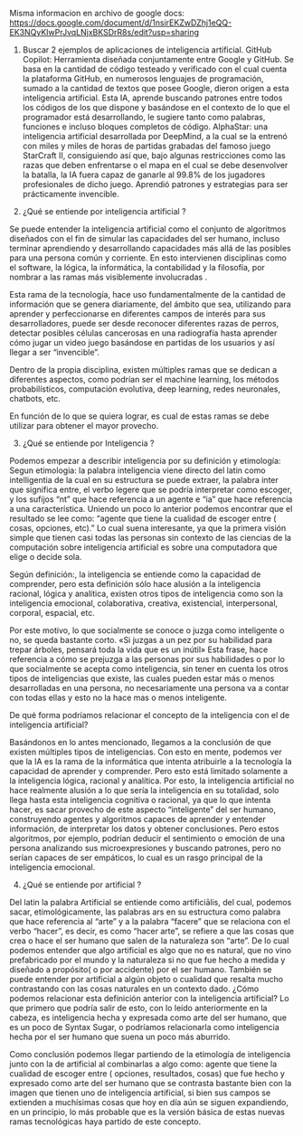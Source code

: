  Misma informacion en archivo de google docs: https://docs.google.com/document/d/1nsirEKZwDZhj1eQQ-EK3NQyKIwPrJvqLNjxBKSDrR8s/edit?usp=sharing
  
  1. Buscar 2 ejemplos de aplicaciones de inteligencia artificial.
GitHub Copilot: Herramienta diseñada conjuntamente entre Google y GitHub. Se basa en la cantidad de código testeado y verificado con el cual cuenta la plataforma GitHub, en numerosos lenguajes de programación, sumado a la cantidad de textos que posee Google, dieron origen a esta inteligencia artificial. Esta IA, aprende buscando patrones entre todos los códigos de los que dispone y basándose en el contexto de lo que el programador está desarrollando, le sugiere tanto como palabras, funciones e incluso bloques completos de código.
AlphaStar: una inteligencia artificial desarrollada por DeepMind, a la cual se la entrenó con miles y miles de horas de partidas grabadas del famoso juego StarCraft II, consiguiendo así que, bajo algunas restricciones como las razas que deben enfrentarse o el mapa en el cual se debe desenvolver la batalla, la IA fuera capaz de ganarle al 99.8% de los jugadores profesionales de dicho juego. Aprendió patrones y estrategias para ser prácticamente invencible.


  2. ¿Qué se entiende por inteligencia artificial ?

Se puede entender la inteligencia artificial como el conjunto de algoritmos diseñados con el fin de simular las capacidades del ser humano, incluso terminar aprendiendo y desarrollando capacidades más allá de las posibles para una persona común y corriente.
En esto intervienen disciplinas como el software, la lógica, la informática, la contabilidad y la filosofía, por nombrar a las ramas más visiblemente involucradas .

Esta rama de la tecnología, hace uso fundamentalmente de la cantidad de información que se genera diariamente, del ámbito que sea, utilizando para aprender y perfeccionarse en diferentes campos de interés para sus desarrolladores, puede ser desde reconocer diferentes razas de perros, detectar posibles células cancerosas en una radiografía hasta aprender cómo jugar un video juego basándose en partidas de los usuarios y así llegar a ser “invencible”.

Dentro de la propia disciplina, existen múltiples ramas que se dedican a diferentes aspectos, como podrían ser el machine learning, los métodos probabilísticos, computación evolutiva, deep learning, redes neuronales, chatbots, etc.

En función de lo que se quiera lograr, es cual de estas ramas se debe utilizar para obtener el mayor provecho. 

  3. ¿Qué se entiende por Inteligencia ?

Podemos empezar a describir inteligencia por su definición y etimología:
Segun etimologia: la palabra inteligencia viene directo del latin como intelligentia de la cual en su estructura se puede extraer, la palabra inter que significa entre, el verbo legere que se podría interpretar como escoger, y los sufijos “nt” que hace referencia a un agente e “ia” que hace referencia a una característica.
Uniendo un poco lo anterior podemos encontrar que el resultado se lee como: “agente que tiene la cualidad de escoger entre ( cosas, opciones, etc).”
Lo cual suena interesante, ya que la primera visión simple que tienen casi todas las personas sin contexto de las ciencias de la computación sobre inteligencia artificial es sobre una computadora que elige o decide sola.

Según definición:, la inteligencia se entiende como la capacidad de comprender, pero esta definición sólo hace alusión a la inteligencia racional, lógica y analítica, existen otros tipos de inteligencia como son  la inteligencia emocional, colaborativa, creativa, existencial, interpersonal, corporal, espacial, etc.

Por este motivo, lo que socialmente se conoce o juzga como inteligente o no, se queda bastante corto.
«Si juzgas a un pez por su habilidad para trepar árboles, pensará toda la vida que es un inútil»
Esta frase, hace referencia a cómo se prejuzga a las personas por sus habilidades o por lo que socialmente se acepta como inteligencia, sin tener en cuenta los otros tipos de inteligencias que existe, las cuales pueden estar más o menos desarrolladas en una persona, no necesariamente una persona va a contar con todas ellas y esto no la hace mas o menos inteligente.


De qué forma podríamos relacionar el concepto de la inteligencia con el de inteligencia artificial?


Basándonos en lo antes mencionado, llegamos a la conclusión de que existen múltiples tipos de inteligencias. Con esto en mente, podemos ver que la IA es la rama de la informática que intenta atribuirle a la tecnología la capacidad de aprender y comprender.
Pero esto está limitado solamente a la inteligencia lógica, racional y analítica. 
Por esto, la inteligencia artificial no hace realmente alusión a lo que sería la inteligencia en su totalidad, solo llega hasta esta inteligencia cognitiva o racional, ya que lo que intenta hacer, es sacar provecho de este aspecto “inteligente” del ser humano, construyendo agentes y algoritmos capaces de aprender y entender información, de interpretar los datos y obtener conclusiones. Pero estos algoritmos, por ejemplo, podrían deducir el sentimiento o emoción de una persona analizando sus microexpresiones y buscando patrones, pero no serían capaces de ser empáticos, lo cual es un rasgo principal de la inteligencia emocional.

  4. ¿Qué se entiende por artificial ?

Del latin la palabra Artificial se entiende como artificiālis, del cual, podemos sacar, etimológicamente, las palabras ars en su estructura como palabra que hace referencia al “arte” y a la palabra “facere” que se relaciona con el verbo “hacer”, es decir, es como “hacer arte”, se refiere a que las cosas que crea o hace el ser humano que salen de la naturaleza son “arte”.
 De lo cual podemos entender que algo artificial es algo que no es natural, que no vino prefabricado por el mundo y la naturaleza si no que fue hecho a medida y diseñado a propósito( o por accidente) por el ser humano.
También se puede entender por artificial a algún objeto o cualidad que resalta mucho contrastando con las cosas naturales en un contexto dado.
¿Cómo podemos relacionar esta definición anterior con la inteligencia artificial?
Lo que primero que podría salir de esto, con lo leído anteriormente en la cabeza, es inteligencia hecha y expresada como arte del ser humano, que es un poco de Syntax Sugar, o podríamos relacionarla como inteligencia hecha por el ser humano que suena un poco más aburrido.

Como conclusión podemos llegar partiendo de la etimología de inteligencia junto con la de artificial al combinarlas a algo como: agente que tiene la cualidad de escoger entre ( opciones, resultados, cosas) que fue hecho y expresado como arte del ser humano que se contrasta bastante bien con la imagen que tienen uno de inteligencia artificial, si bien sus campos se extienden a muchísimas cosas que hoy en día aún se siguen expandiendo, en un principio, lo más probable que es la versión básica de estas nuevas ramas tecnológicas haya partido de este concepto.
